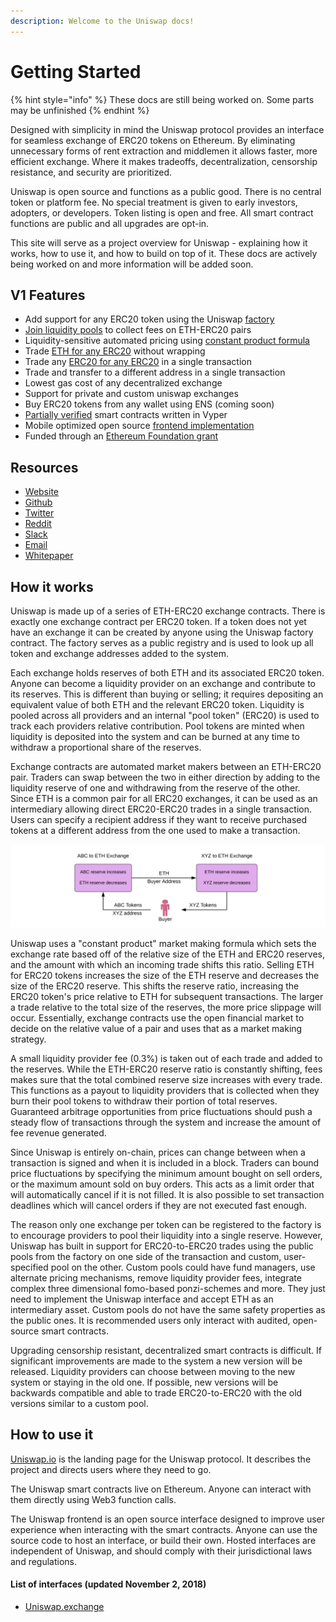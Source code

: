 ```yaml
---
description: Welcome to the Uniswap docs!
---
```


# Getting Started

{% hint style="info" %}
These docs are still being worked on. Some parts may be unfinished
{% endhint %}

Designed with simplicity in mind the Uniswap protocol provides an interface for seamless exchange of ERC20 tokens on Ethereum. By eliminating unnecessary forms of rent extraction and middlemen it allows faster, more efficient exchange. Where it makes tradeoffs, decentralization, censorship resistance, and security are prioritized. 

Uniswap is open source and functions as a public good. There is no central token or platform fee. No special treatment is given to early investors, adopters, or developers. Token listing is open and free. All smart contract functions are public and all upgrades are opt-in. 

This site will serve as a project overview for Uniswap - explaining how it works, how to use it, and how to build on top of it. These docs are actively being worked on and more information will be added soon.

## V1 Features

* Add support for any ERC20 token using the Uniswap [factory](https://github.com/Uniswap/contracts-vyper/blob/master/contracts/uniswap_exchange.vy)
* [Join liquidity pools](frontend/pool.md#add-liquidity) to collect fees on ETH-ERC20 pairs
* Liquidity-sensitive automated pricing using [constant product formula](https://github.com/runtimeverification/verified-smart-contracts/blob/uniswap/uniswap/x-y-k.pdf)
* Trade [ETH for any ERC20](frontend/swap.md#eth-erc20-trades) without wrapping
* Trade any [ERC20 for any ERC20](frontend/swap.md#erc20-to-erc20) in a single transaction 
* Trade and transfer to a different address in a single transaction
* Lowest gas cost of any decentralized exchange
* Support for private and custom uniswap exchanges
* Buy ERC20 tokens from any wallet using ENS \(coming soon\)
* [Partially verified](https://github.com/runtimeverification/verified-smart-contracts/tree/uniswap/uniswap) smart contracts written in Vyper
* Mobile optimized open source [frontend implementation](https://github.com/Uniswap/uniswap-frontend)  
* Funded through an [Ethereum Foundation grant](https://blog.ethereum.org/2018/08/17/ethereum-foundation-grants-update-wave-3/)

## Resources

* [Website](https://uniswap.io/)
* [Github](https://github.com/uniswap)
* [Twitter](https://twitter.com/UniswapExchange)
* [Reddit](https://www.reddit.com/r/UniSwap/)
* [Slack](https://join.slack.com/t/uni-swap/shared_invite/enQtNDYwMjg1ODc5ODA4LWEyYmU0OGU1ZGQ3NjE4YzhmNzcxMDAyM2ExNzNkZjZjZjcxYTkwNzU0MGE3M2JkNzMxOTA2MzE2ZWM0YWQwNjU)
* [Email](mailto:contact@uniswap.io?Subject=Contact%20Uniswap)
* [Whitepaper](https://hackmd.io/s/HJ9jLsfTz)

## How it works

Uniswap is made up of a series of ETH-ERC20 exchange contracts. There is exactly one exchange contract per ERC20 token. If a token does not yet have an exchange it can be created by anyone using the Uniswap factory contract. The factory serves as a public registry and is used to look up all token and exchange addresses added to the system.

Each exchange holds reserves of both ETH and its associated ERC20 token. Anyone can become a liquidity provider on an exchange and contribute to its reserves. This is different than buying or selling; it requires depositing an equivalent value of both ETH and the relevant ERC20 token. Liquidity is pooled across all providers and an internal "pool token" \(ERC20\) is used to track each providers relative contribution. Pool tokens are minted when liquidity is deposited into the system and can be burned at any time to withdraw a proportional share of the reserves. 

Exchange contracts are automated market makers between an ETH-ERC20 pair. Traders can swap between the two in either direction by adding to the liquidity reserve of one and withdrawing from the reserve of the other. Since ETH is a common pair for all ERC20 exchanges, it can be used as an intermediary allowing direct ERC20-ERC20 trades in a single transaction. Users can specify a recipient address if they want to receive purchased tokens at a different address from the one used to make a transaction. 

![ERC20 to ERC20 trades in Uniswap](.gitbook/assets/screen-shot-2018-10-21-at-3.47.46-pm.png)

Uniswap uses a "constant product" market making formula which sets the exchange rate based off of the relative size of the ETH and ERC20 reserves, and the amount with which an incoming trade shifts this ratio. Selling ETH for ERC20 tokens increases the size of the ETH reserve and decreases the size of the ERC20 reserve. This shifts the reserve ratio, increasing the ERC20 token's price relative to ETH for subsequent transactions. The larger a trade relative to the total size of the reserves, the more price slippage will occur. Essentially, exchange contracts use the open financial market to decide on the relative value of a pair and uses that as a market making strategy.  

A small liquidity provider fee \(0.3%\) is taken out of each trade and added to the reserves. While the ETH-ERC20 reserve ratio is constantly shifting, fees makes sure that the total combined reserve size increases with every trade. This functions as a payout to liquidity providers that is collected when they burn their pool tokens to withdraw their portion of total reserves. Guaranteed arbitrage opportunities from price fluctuations should push a steady flow of transactions through the system and increase the amount of fee revenue generated. 

Since Uniswap is entirely on-chain, prices can change between when a transaction is signed and when it is included in a block. Traders can bound price fluctuations by specifying the minimum amount bought on sell orders, or the maximum amount sold on buy orders. This acts as a limit order that will automatically cancel if it is not filled. It is also possible to set transaction deadlines which will cancel orders if they are not executed fast enough.  

The reason only one exchange per token can be registered to the factory is to encourage providers to pool their liquidity into a single reserve. However, Uniswap has built in support for ERC20-to-ERC20 trades using the public pools from the factory on one side of the transaction and custom, user-specified pool on the other. Custom pools could have fund managers, use alternate pricing mechanisms,  remove liquidity provider fees,  integrate complex three dimensional fomo-based ponzi-schemes and more. They just need to implement the Uniswap interface and accept ETH as an intermediary asset. Custom pools do not have the same safety properties as the public ones. It is recommended users only interact with audited, open-source smart contracts. 

Upgrading censorship resistant, decentralized smart contracts is difficult. If significant improvements are made to the system a new version will be released. Liquidity providers can choose between moving to the new system or staying in the old one. If possible, new versions will be backwards compatible and able to trade ERC20-to-ERC20 with the old versions similar to a custom pool. 

## How to use it

[Uniswap.io](https://uniswap.io/) is the landing page for the Uniswap protocol. It describes the project and directs users where they need to go.  

The Uniswap smart contracts live on Ethereum. Anyone can interact with them directly using Web3 function calls. 

The Uniswap frontend is an open source interface designed to improve user experience when interacting with the smart contracts. Anyone can use the source code to host an interface, or build their own. Hosted interfaces are independent of Uniswap, and should comply with their jurisdictional laws and regulations. 

#### List of interfaces \(updated November 2, 2018\)

* [Uniswap.exchange](https://uniswap.exchange/swap)

#### 



